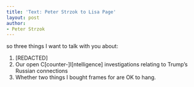 ```yaml
---
title: 'Text: Peter Strzok to Lisa Page'
layout: post
author:
- Peter Strzok
---
```


so three things I want to talk with you about:

1. [REDACTED]
2. Our open C[counter-]I[ntelligence] investigations relating to Trump’s Russian connections
3. Whether two things I bought frames for are OK to hang.
